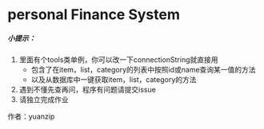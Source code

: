 # personal Finance System
##### 小提示：

1. 里面有个tools类单例，你可以改一下connectionString就直接用
   - 包含了在item，list，category的列表中按照id或name查询某一值的方法
   - 以及从数据库中一键获取item，list，category的方法
2. 遇到不懂先查再问，程序有问题请提交issue
3. 请独立完成作业



作者：yuanzip
